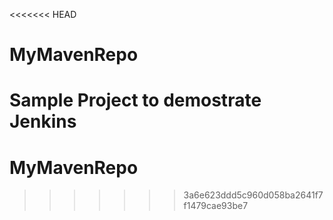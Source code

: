 <<<<<<< HEAD
# MyMavenRepo
Sample Project to demostrate Jenkins
=======
# MyMavenRepo
>>>>>>> 3a6e623ddd5c960d058ba2641f7f1479cae93be7
